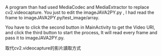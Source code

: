 A program than had used MediaCodec and MediaExtractor to replace cv2.videocapture.
You just to edit the imageJAVA2PY.py , I had read the frame to imageJAVA2PY.py/test_image/array.

You have to click the second button in MainActivity to get the Video URI,
and click the third button to start the process,
It will read every frame and pass it to imageJAVA2PY.py.
  
取代cv2.videocapture的影片讀取方式
